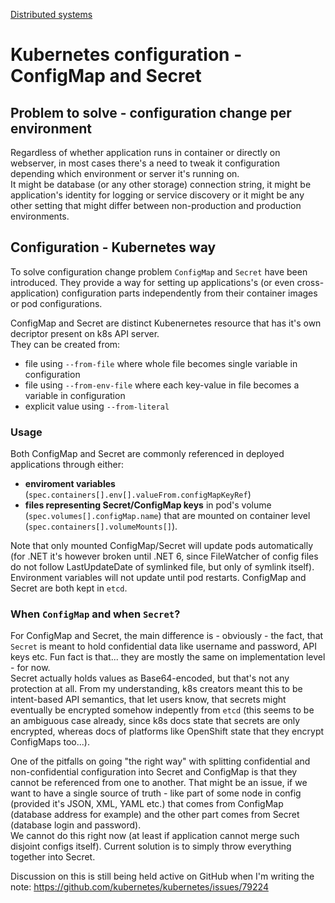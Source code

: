 [Distributed systems](/engineering/distributed-systems)
# Kubernetes configuration - ConfigMap and Secret

## Problem to solve - configuration change per environment

Regardless of whether application runs in container or directly on webserver, in most cases there's a need to tweak it configuration depending which environment or server it's running on.<br>
It might be database (or any other storage) connection string, it might be application's identity for logging or service discovery or it might be any other setting that might differ between non-production and production environments.

## Configuration - Kubernetes way

To solve configuration change problem `ConfigMap` and `Secret` have been introduced. They provide a way for setting up applications's (or even cross-application) configuration parts independently from their container images or pod configurations. 

ConfigMap and Secret are distinct Kubenernetes resource that has it's own decriptor present on k8s API server.<br>
They can be created from:
- file using `--from-file` where whole file becomes single variable in configuration
- file using `--from-env-file` where each key-value in file becomes a variable in configuration
- explicit value using `--from-literal`

### Usage

Both ConfigMap and Secret are commonly referenced in deployed applications through either:
- **enviroment variables** (`spec.containers[].env[].valueFrom.configMapKeyRef`)
- **files representing Secret/ConfigMap keys** in pod's volume (`spec.volumes[].configMap.name`) that are mounted on container level (`spec.containers[].volumeMounts[]`). 

Note that only mounted ConfigMap/Secret will update pods automatically (for .NET it's however broken until .NET 6, since FileWatcher of config files do not follow LastUpdateDate of symlinked file, but only of symlink itself).<br> Environment variables will not update until pod restarts. ConfigMap and Secret are both kept in `etcd`.

### When `ConfigMap` and when `Secret`?

For ConfigMap and Secret, the main difference is - obviously - the fact, that `Secret` is meant to hold confidential data like username and password, API keys etc. Fun fact is that... they are mostly the same on implementation level - for now. <br>Secret actually holds values as Base64-encoded, but that's not any protection at all. From my understanding, k8s creators meant this to be intent-based API semantics, that let users know, that secrets might eventually be encrypted somehow indepently from `etcd` (this seems to be an ambiguous case already, since k8s docs state that secrets are only encrypted, whereas docs of platforms like OpenShift state that they encrypt ConfigMaps too...).

One of the pitfalls on going "the right way" with splitting confidential and non-confidential configuration into Secret and ConfigMap is that they cannot be referenced from one to another. That might be an issue, if we want to have a single source of truth - like part of some node in config (provided it's JSON, XML, YAML etc.) that comes from ConfigMap (database address for example) and the other part comes from Secret (database login and password).<br> We cannot do this right now (at least if application cannot merge such disjoint configs itself). Current solution is to simply throw everything together into Secret.

Discussion on this is still being held active on GitHub when I'm writing the note:
https://github.com/kubernetes/kubernetes/issues/79224